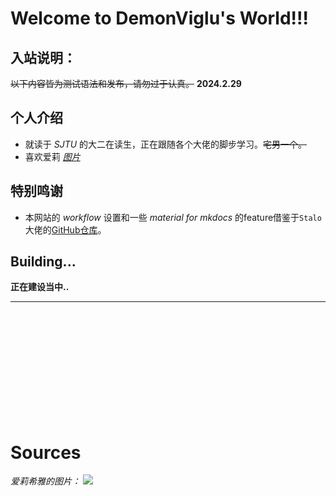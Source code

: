 # Welcome to DemonViglu's World!!!

## 入站说明：
<del>以下内容皆为测试语法和发布，请勿过于认真。</del>  **2024.2.29**

## 个人介绍

* 就读于 _SJTU_ 的大二在读生，正在跟随各个大佬的脚步学习。<del>宅男一个。</del>
* 喜欢爱莉 <a href="#Elysia">_图片_</a> 


## 特别鸣谢

* 本网站的 _workflow_ 设置和一些 _material for mkdocs_ 的feature借鉴于`Stalo`大佬的[GitHub仓库](https://github.com/stalomeow/note)。
## Building...

**正在建设当中..**

---

<br><br><br><br><br><br><br><br><br><br>

# Sources
_爱莉希雅的图片：_
<a id="Elysia">![](assets/images/Elysia.png)</a>
